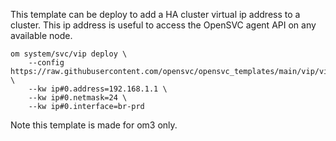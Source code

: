 This template can be deploy to add a HA cluster virtual ip address to a cluster.
This ip address is useful to access the OpenSVC agent API on any available node.

    om system/svc/vip deploy \
        --config https://raw.githubusercontent.com/opensvc/opensvc_templates/main/vip/vip.conf \
        --kw ip#0.address=192.168.1.1 \
        --kw ip#0.netmask=24 \
        --kw ip#0.interface=br-prd

Note this template is made for om3 only.
